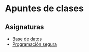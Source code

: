 # Apuntes de clases

## Asignaturas

- [Base de datos](<Base_datos/README.md>)
- [Programación segura](<Programacion_Segura/README.md>)
